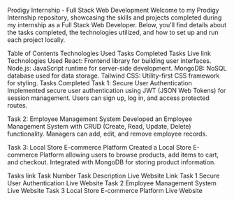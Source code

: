 Prodigy Internship - Full Stack Web Development
Welcome to my Prodigy Internship repository, showcasing the skills and projects completed during my internship as a Full Stack Web Developer. Below, you'll find details about the tasks completed, the technologies utilized, and how to set up and run each project locally.

Table of Contents
Technologies Used
Tasks Completed
Tasks Live link
Technologies Used
React: Frontend library for building user interfaces.
Node.js: JavaScript runtime for server-side development.
MongoDB: NoSQL database used for data storage.
Tailwind CSS: Utility-first CSS framework for styling.
Tasks Completed
Task 1: Secure User Authentication
Implemented secure user authentication using JWT (JSON Web Tokens) for session management. Users can sign up, log in, and access protected routes.

Task 2: Employee Management System
Developed an Employee Management System with CRUD (Create, Read, Update, Delete) functionality. Managers can add, edit, and remove employee records.

Task 3: Local Store E-commerce Platform
Created a Local Store E-commerce Platform allowing users to browse products, add items to cart, and checkout. Integrated with MongoDB for storing product information.

Tasks link
Task Number	Task Description	Live Website Link
Task 1	Secure User Authentication	Live Website
Task 2	Employee Management System	Live Website
Task 3	Local Store E-commerce Platform	Live Website


 

 
